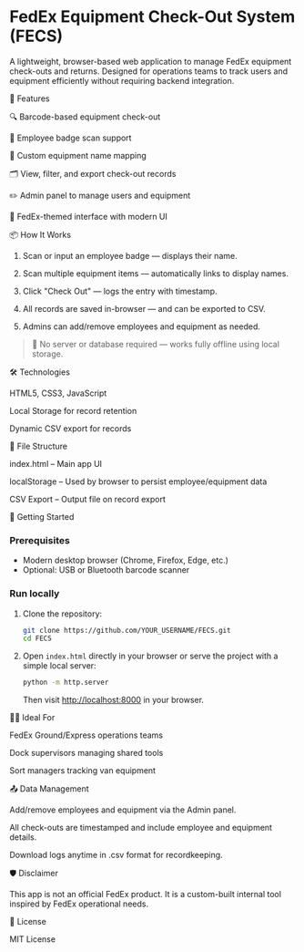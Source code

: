 # FedEx Equipment Check-Out System (FECS)

A lightweight, browser-based web application to manage FedEx equipment check-outs and returns. Designed for operations teams to track users and equipment efficiently without requiring backend integration.

🚀 Features

🔍 Barcode-based equipment check-out

🧑 Employee badge scan support

🧰 Custom equipment name mapping

🗂️ View, filter, and export check-out records

✏️ Admin panel to manage users and equipment

🎨 FedEx-themed interface with modern UI


📦 How It Works

1. Scan or input an employee badge — displays their name.


2. Scan multiple equipment items — automatically links to display names.


3. Click "Check Out" — logs the entry with timestamp.


4. All records are saved in-browser — and can be exported to CSV.


5. Admins can add/remove employees and equipment as needed.



> 📝 No server or database required — works fully offline using local storage.



🛠 Technologies

HTML5, CSS3, JavaScript

Local Storage for record retention

Dynamic CSV export for records


📁 File Structure

index.html – Main app UI

localStorage – Used by browser to persist employee/equipment data

CSV Export – Output file on record export

🏁 Getting Started

### Prerequisites

- Modern desktop browser (Chrome, Firefox, Edge, etc.)
- Optional: USB or Bluetooth barcode scanner

### Run locally

1. Clone the repository:
   ```bash
   git clone https://github.com/YOUR_USERNAME/FECS.git
   cd FECS
   ```
2. Open `index.html` directly in your browser or serve the project with a simple local server:
   ```bash
   python -m http.server
   ```
   Then visit [http://localhost:8000](http://localhost:8000) in your browser.

🧑‍💼 Ideal For

FedEx Ground/Express operations teams

Dock supervisors managing shared tools

Sort managers tracking van equipment


📤 Data Management

Add/remove employees and equipment via the Admin panel.

All check-outs are timestamped and include employee and equipment details.

Download logs anytime in .csv format for recordkeeping.


🛡️ Disclaimer

This app is not an official FedEx product. It is a custom-built internal tool inspired by FedEx operational needs.

📄 License

MIT License

